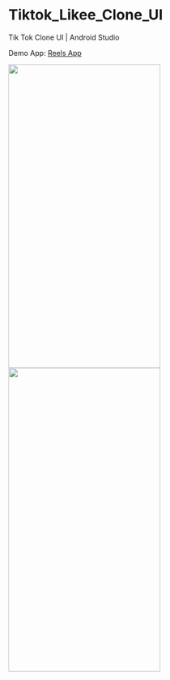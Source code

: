 # Tiktok_Likee_Clone_UI
Tik Tok Clone UI | Android Studio


Demo App: <a href="https://drive.google.com/file/d/1rbgTGWKrs9P5VQirSTe6kMjwEN4pXyKn/view?usp=share_link">Reels App</a>


<img src="https://github.com/developershahiduzzaman/ScreenShot/blob/main/reels%200.jpeg" alt="" width="300" height="600">
<img src="https://github.com/developershahiduzzaman/ScreenShot/blob/main/reels%201.jpeg" alt="" width="300" height="600">
